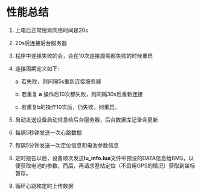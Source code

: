 # 性能总结


1. 上电后正常搜索网络时间是20s

2. 20s后连接后台服务器

3. 程序中连接失败的会，会在10次连接周期都失败的时候重启

4. 连接周期定义如下:
    
    a. 若失败，则间隔5s重新连接服务器
    
    b. 若重复 **a** 操作后10次都失败，则间隔30s后重新连接
    
    c. 若重复b的操作10次后，仍失败，则重启。

5. 启动发送设备启动信息给后台服务器，后台数据库记录会更新

6. 每隔5秒钟发送一次心跳数据

7. 每隔5分钟发送一次定位信息和电池参数信息

8. 定时报告以后，设备顺次发送**lu_info.lua**文件中预设的DATA信息给BMS，以便获取电池的参数，而后，再请求基站定位（不启用GPS的情况）获取到坐标暂存。

9. 循环心跳和定时上传数据
